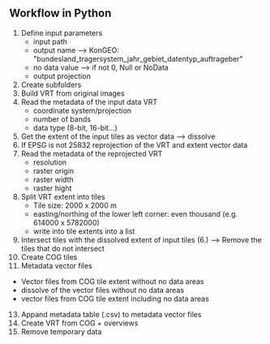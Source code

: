 ## Workflow in Python

1. Define input parameters
   - input path
   - output name ⟶ KonGEO: "bundesland_tragersystem_jahr_gebiet_datentyp_auftrageber"
   - no data value ⟶ if not 0, Null or NoData
   - output projection
3. Create subfolders 
4. Build VRT from original images
5. Read the metadata of the input data VRT
   - coordinate system/projection
   - number of bands
   - data type (8-bit, 16-bit...)   
6. Get the extent of the input tiles as vector data ⟶ dissolve
7. If EPSG is not 25832 reprojection of the VRT and extent vector data
8. Read the metadata of the reprojected VRT
   - resolution
   - raster origin
   - raster width
   - raster hight
9. Split VRT extent into tiles
   - Tile size: 2000 x 2000 m
   - easting/northing of the lower left corner: even thousand (e.g. 614000 x 5782000)
   - write into tile extents into a list
10. Intersect tiles with the dissolved extent of input tiles (6.) ⟶ Remove the tiles that do not intersect
11. Create COG tiles
12. Metadata vector files
   - Vector files from COG tile extent without no data areas
   - dissolve of the vector files without no data areas
   - vector files from COG tile extent including no data areas 
13. Appand metadata table (.csv) to metadata vector files
14. Create VRT from COG + overviews
15. Remove temporary data

  


